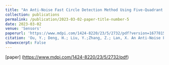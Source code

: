 ```yaml
---
title: "An Anti-Noise Fast Circle Detection Method Using Five-Quadrant Segmentation"
collection: publications
permalink: /publication/2023-03-02-paper-title-number-5
date: 2023-03-02
venue: 'Sensors'
paperurl: 'https://www.mdpi.com/1424-8220/23/5/2732/pdf?version=1677815380'
citation: 'Ou, Y.; Deng, H.; Liu, Y.;Zhang, Z.; Lan, X. An Anti-Noise Fast Circle Detection Method Using Five-Quadrant Segmentation. Sensors 2023, 23, 2732.'
showexcerpt: False
---
```

[paper]
(https://www.mdpi.com/1424-8220/23/5/2732/pdf)